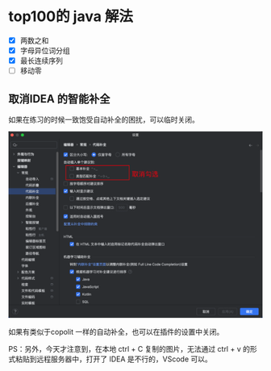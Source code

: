 # top100的 java 解法
- [x] 两数之和
- [x] 字母异位词分组
- [x] 最长连续序列
- [ ] 移动零

## 取消IDEA 的智能补全
如果在练习的时候一致饱受自动补全的困扰，可以临时关闭。 

![IDEA中关闭临时补全](../images/image.png)  

如果有类似于copolit 一样的自动补全，也可以在插件的设置中关闭。

PS：另外，今天才注意到，在本地 ctrl + C 复制的图片，无法通过 ctrl + v 的形式粘贴到远程服务器中，打开了 IDEA 是不行的，VScode 可以。